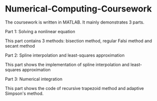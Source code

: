 # Numerical-Computing-Coursework

The coursework is written in MATLAB. It mainly demonstrates 3 parts.

Part 1: Solving a nonlinear equation

This part contains 3 methods: bisection method, regular Falsi method and secant method


Part 2: Spline interpolation and least-squares approximation

This part shows the implementation of spline interpolation and least-squares approximation


Part 3: Numerical integration

This part shows the code of recursive trapezoid method and adaptive Simpson's method.

